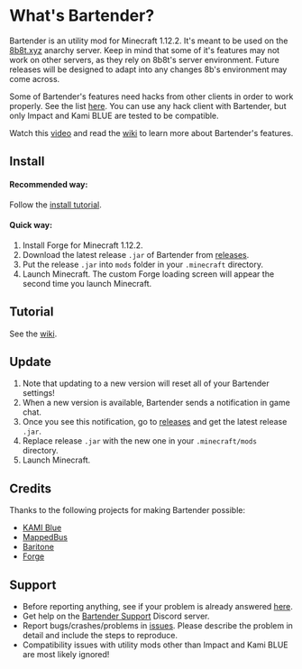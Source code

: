 # What's Bartender?
Bartender is an utility mod for Minecraft 1.12.2. It's meant to be used on the [8b8t.xyz](https://www.8b8t.xyz/) anarchy server. Keep in mind that some of it's features may not work on other servers, as they rely on 8b8t's server environment. Future releases will be designed to adapt into any changes 8b's environment may come across.

Some of Bartender's features need hacks from other clients in order to work properly. See the list [here](https://github.com/DrunkShulker/Bartender/wiki/Required-hacks). You can use any hack client with Bartender, but only Impact and Kami BLUE are tested to be compatible.

Watch this [video](https://www.youtube.com/watch?v=X0bfymdt9vI) and read the [wiki](https://github.com/DrunkShulker/Bartender/wiki) to learn more about Bartender's features.

## Install
#### Recommended way:
Follow the [install tutorial](https://github.com/DrunkShulker/Bartender/wiki/Installation).

#### Quick way:
1. Install Forge for Minecraft 1.12.2.
2. Download the latest release `.jar` of Bartender from [releases](https://github.com/DrunkShulker/Bartender/releases).
3. Put the release `.jar` into `mods` folder in your `.minecraft` directory.
4. Launch Minecraft. The custom Forge loading screen will appear the second time you launch Minecraft.

## Tutorial
See the [wiki](https://github.com/DrunkShulker/Bartender/wiki).

## Update
1. Note that updating to a new version will reset all of your Bartender settings!
2. When a new version is available, Bartender sends a notification in game chat.
3. Once you see this notification, go to [releases](https://github.com/DrunkShulker/Bartender/releases) and get the latest release `.jar`.
4. Replace release `.jar` with the new one in your `.minecraft/mods` directory.
5. Launch Minecraft.

## Credits
Thanks to the following projects for making Bartender possible:
- [KAMI Blue](https://github.com/kami-blue/client)
- [MappedBus](https://github.com/caplogic/Mappedbus)
- [Baritone](https://github.com/cabaletta/baritone)
- [Forge](https://files.minecraftforge.net/)

## Support
- Before reporting anything, see if your problem is already answered [here](https://github.com/DrunkShulker/Bartender/wiki/Known-issues-and-solutions).
- Get help on the [Bartender Support](https://discord.gg/z6eQR5z) Discord server.
- Report bugs/crashes/problems in [issues](https://github.com/DrunkShulker/Bartender/issues). Please describe the problem in detail and include the steps to reproduce.
- Compatibility issues with utility mods other than Impact and Kami BLUE are most likely ignored!
